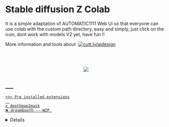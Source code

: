 

# Stable diffusion Z Colab
It is a simple adaptation of AUTOMATIC1111 Web Ui so that everyone can use colab with the custom path directory, easy and simply, just click on the icon, dont work with models V2 yet, have fun !!

<p>More information and tools about &nbsp;<a href="https://cutt.ly/aidesign" rel="nofollow"><img src="https://img.shields.io/badge/%E2%9A%AA%20AI%20-%26%20Design-blue" alt="cutt.ly/aidesign" style="max-width: 100%;"></a></p>

<br>
<br>

<a href="https://colab.research.google.com/github/wilzamguerrero/SDZ/blob/main/SDZ.ipynb">
<p align="center">
  <img src="https://github.com/wilzamguerrero/SDZ/blob/main/SDZ_custom/icon/SDZ3.png">
</p>
  
 &nbsp;
 &nbsp;
 &nbsp;
----------------------
```
>>> Pre installed extensions
  
✔️ depthmap2mask
❌ dreambooth ---WIP 
```
<details><summary><h3>©️ Credits for so good implementation, help and ideas to below.</h3></summary>

- https://github.com/TheLastBen/fast-stable-diffusion
- https://github.com/AUTOMATIC1111/stable-diffusion-webui
- https://github.com/CompVis/stable-diffusion, https://github.com/CompVis/taming-transformers
- https://github.com/d8ahazard/sd_dreambooth_extension
- https://github.com/crowsonkb/k-diffusion.git
- https://github.com/TencentARC/GFPGAN.git
- https://github.com/sczhou/CodeFormer
- https://github.com/xinntao/ESRGAN
- https://github.com/JingyunLiang/SwinIR
- https://github.com/mv-lab/swin2sr
- https://github.com/Hafiidz/latent-diffusion
- https://github.com/Doggettx/stable-diffusion, original idea for prompt editing.
- https://github.com/BlinkDL/Hua
- https://github.com/Extraltodeus/depthmap2mask
- https://github.com/invoke-ai/InvokeAI (originally http://github.com/lstein/stable-diffusion)
- https://github.com/rinongal/textual_inversion (we're not using his code, but we are using his ideas).
- https://github.com/jquesnelle/txt2imghd
- https://github.com/parlance-zz/g-diffuser-bot
- https://github.com/pharmapsychotic/clip-interrogator
- https://github.com/energy-based-model/Compositional-Visual-Generation-with-Composable-Diffusion-Models-PyTorch
- https://github.com/facebookresearch/xformers
- https://github.com/KichangKim/DeepDanbooru
- Initial Gradio script - posted on 4chan by an Anonymous user. Thank you Anonymous user.
- (and many others that maybe i dont know but is part of all of this ideas)
 </details>



